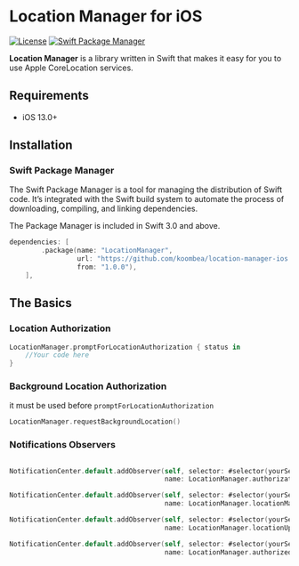 # Location Manager for iOS

[![License](https://img.shields.io/badge/License-Apache%202.0-blue.svg)](https://opensource.org/licenses/Apache-2.0) 
[![Swift Package Manager](https://rawgit.com/jlyonsmith/artwork/master/SwiftPackageManager/swiftpackagemanager-compatible.svg)](https://swift.org/package-manager/)

**Location Manager** is a library written in Swift that makes it easy for you to use Apple CoreLocation services.

## Requirements
- iOS 13.0+ 

## Installation

### Swift Package Manager

The Swift Package Manager is a tool for managing the distribution of Swift code. It’s integrated with the Swift build system to automate the process of downloading, compiling, and linking dependencies.

The Package Manager is included in Swift 3.0 and above.

```swift
dependencies: [
        .package(name: "LocationManager",
                 url: "https://github.com/koombea/location-manager-ios.git", 
                 from: "1.0.0"),
    ],
```

## The Basics

### Location Authorization

```swift
LocationManager.promptForLocationAuthorization { status in
	//Your code here
}	
```

### Background Location Authorization

it must be used before `promptForLocationAuthorization`

```swift
LocationManager.requestBackgroundLocation()	
```

### Notifications Observers

```swift 

NotificationCenter.default.addObserver(self, selector: #selector(yourSelector),
                                       name: LocationManager.authorizationStatusChanged, object: nil)

NotificationCenter.default.addObserver(self, selector: #selector(yourSelector),
                                       name: LocationManager.locationManagerDidFail, object: nil)

NotificationCenter.default.addObserver(self, selector: #selector(yourSelector),
                                       name: LocationManager.locationUpdated, object: nil)

NotificationCenter.default.addObserver(self, selector: #selector(yourSelector),
                                       name: LocationManager.authorizedBackgroundLocation, object: nil)
```